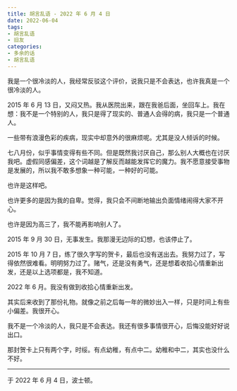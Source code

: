 ```yaml
---
title: 胡言乱语 - 2022 年 6 月 4 日
date: 2022-06-04
tags:
- 胡言乱语
- 旧友
categories:
- 多余的话
- 胡言乱语
---
```


我是一个很冷淡的人，我经常反驳这个评价，说我只是不会表达，也许我真是一个很冷淡的人。

2015 年 6 月 13 日，又闷又热。我从医院出来，跟在我爸后面，坐回车上。我在想：我不是一个特别的人，我只是得了现实的、普通人会得的病，我只是一个普通人。

一些带有浪漫色彩的疾病，现实中却意外的很麻烦呢。尤其是没人倾诉的时候。

七八月份，似乎事情变得有些不同。但是既然我讨厌自己，那么别人大概也在讨厌我吧。虚假同感偏差，这个词越是了解反而越能发挥它的魔力。我不愿意接受事物是发展的，所以我不敢多想象一种可能，一种好的可能。

也许是这样吧。

也许更多的是因为我的自卑。觉得，我只会不间断地输出负面情绪闹得大家不开心。

也许是因为高三了，我不能再影响别人了。

2015 年 9 月 30 日，无事发生。我那漫无边际的幻想，也该停止了。

2015 年 10 月 7 日，练了很久字写的贺卡，最后也没有送出去。我努力过了，写得依然很难看。明明努力过了。赌气，还是没有勇气，还是想着收拾心情重新出发，还是以上选项都是，我不知道。

2022 年 6 月。我没有做到收拾心情重新出发。

其实后来收到了那份礼物。就像之前之后每一年的微妙出入一样，只是时间上有些小偏差。我很开心。

我不是一个冷淡的人，我只是不会表达。我还有很多事情很开心，后悔没能好好说出口。

那封贺卡上只有两个字，时绥。有点幼稚，有点中二。幼稚和中二，其实也没什么不好。

------

于 2022 年 6 月 4 日，波士顿。
